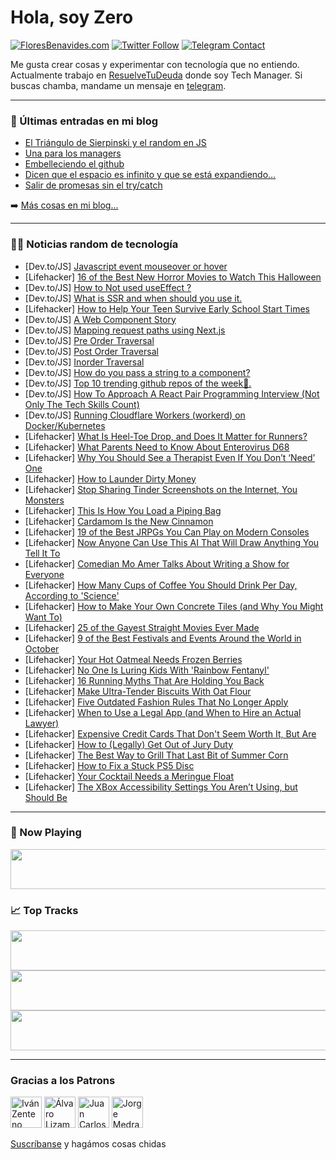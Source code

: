 # Hola, soy Zero

[![FloresBenavides.com](https://img.shields.io/website?down_message=oops&label=MiBlog&style=for-the-badge&up_message=online&url=https%3A%2F%2Ffloresbenavides.com)](https://floresbenavides.com) [![Twitter Follow](https://img.shields.io/twitter/follow/ZeroDragon?color=%231DA1F2&label=Follow&logo=twitter&logoColor=ffffff&style=for-the-badge)](https://twitter.com/zerodragon) [![Telegram Contact](https://img.shields.io/badge/escr%C3%ADbeme-ZeroDragon-%2326A5E4?style=for-the-badge&logo=telegram)](https://t.me/zerodragon)

Me gusta crear cosas y experimentar con tecnología que no entiendo.
Actualmente trabajo en [ResuelveTuDeuda](http://github.com/resuelve) donde soy Tech Manager.
Si buscas chamba, mandame un mensaje en [telegram](https://t.me/zerodragon).

---

### 📕 Últimas entradas en mi blog
<!-- BLOG-POST-LIST:START -->
- [El Triángulo de Sierpinski y el random en JS](https://floresbenavides.com/el-triangulo-de-sierpinski-y-el-random-en-js/)
- [Una para los managers](https://floresbenavides.com/una-para-los-managers/)
- [Embelleciendo el github](https://floresbenavides.com/embelleciendo-el-github/)
- [Dicen que el espacio es infinito y que se está expandiendo…](https://floresbenavides.com/dicen-que-el-espacio-es-infinito-y-que-se-esta-expandiendo/)
- [Salir de promesas sin el try/catch](https://floresbenavides.com/salir-de-promesas-sin-el-try-catch/)
<!-- BLOG-POST-LIST:END -->

➡️ [Más cosas en mi blog...](https://floresbenavides.com)

---

### 👨‍💻 Noticias random de tecnología
<!-- TECH-POSTS:START -->
- [Dev.to/JS] [Javascript event mouseover or hover](https://dev.to/frank_lehmann_07986ef8638/javascript-event-mouseover-or-hover-145f)
- [Lifehacker] [16 of the Best New Horror Movies to Watch This Halloween](https://lifehacker.com/16-of-the-best-new-horror-movies-to-watch-this-hallowee-1849594305)
- [Dev.to/JS] [How to Not used useEffect ?](https://dev.to/asadshaikh41/how-to-not-used-useeffect--3532)
- [Dev.to/JS] [What is SSR and when should you use it.](https://dev.to/yoshrubin/what-is-ssr-and-when-should-you-use-it-42mb)
- [Lifehacker] [How to Help Your Teen Survive Early School Start Times](https://lifehacker.com/how-to-help-your-teen-survive-early-school-start-times-1849587406)
- [Dev.to/JS] [A Web Component Story](https://dev.to/claviska/a-web-component-story-28hn)
- [Dev.to/JS] [Mapping request paths using Next.js](https://dev.to/ekqt/mapping-request-paths-using-nextjs-4ojk)
- [Dev.to/JS] [Pre Order Traversal](https://dev.to/zeeshanali0704/pre-order-traversal-2ocl)
- [Dev.to/JS] [Post Order Traversal](https://dev.to/zeeshanali0704/post-order-traversal-38nn)
- [Dev.to/JS] [Inorder Traversal](https://dev.to/zeeshanali0704/inorder-traversal-tree-20h3)
- [Dev.to/JS] [How do you pass a string to a component?](https://dev.to/receter/how-do-you-pass-a-string-to-a-component-54pe)
- [Dev.to/JS] [Top 10 trending github repos of the week🙏.](https://dev.to/ksengine/top-10-trending-github-repos-of-the-week-5d3d)
- [Dev.to/JS] [How To Approach A React Pair Programming Interview &lpar;Not Only The Tech Skills Count&rpar;](https://dev.to/profydev/how-to-approach-a-react-pair-programming-interview-not-only-the-tech-skills-count-3jk6)
- [Dev.to/JS] [Running Cloudflare Workers &lpar;workerd&rpar; on Docker/Kubernetes](https://dev.to/pmbanugo/running-cloudflare-workers-workerd-on-dockerkubernetes-3n65)
- [Lifehacker] [What Is Heel-Toe Drop, and Does It Matter for Runners?](https://lifehacker.com/what-is-heel-toe-drop-and-does-it-matter-for-runners-1849596301)
- [Lifehacker] [What Parents Need to Know About Enterovirus D68](https://lifehacker.com/what-parents-need-to-know-about-enterovirus-d68-1849598002)
- [Lifehacker] [Why You Should See a Therapist Even If You Don’t ‘Need’ One](https://lifehacker.com/why-you-should-see-a-therapist-even-if-you-don-t-need-1849596772)
- [Lifehacker] [How to Launder Dirty Money](https://lifehacker.com/how-to-launder-dirty-money-1849595817)
- [Lifehacker] [Stop Sharing Tinder Screenshots on the Internet, You Monsters](https://lifehacker.com/stop-sharing-tinder-screenshots-on-the-internet-you-mo-1849596226)
- [Lifehacker] [This Is How You Load a Piping Bag](https://lifehacker.com/this-is-how-you-load-a-piping-bag-1849596610)
- [Lifehacker] [Cardamom Is the New Cinnamon](https://lifehacker.com/cardamom-is-the-new-cinnamon-1849596493)
- [Lifehacker] [19 of the Best JRPGs You Can Play on Modern Consoles](https://lifehacker.com/19-of-the-best-jrpgs-you-can-play-on-modern-consoles-1849371946)
- [Lifehacker] [Now Anyone Can Use This AI That Will Draw Anything You Tell It To](https://lifehacker.com/this-ai-will-draw-anything-you-tell-it-to-1848884444)
- [Lifehacker] [Comedian Mo Amer Talks About Writing a Show for Everyone](https://lifehacker.com/comedian-mo-amer-talks-about-writing-a-show-for-everyon-1849596375)
- [Lifehacker] [How Many Cups of Coffee You Should Drink Per Day, According to &#39;Science&#39;](https://lifehacker.com/how-many-cups-of-coffee-you-should-drink-per-day-accor-1849596302)
- [Lifehacker] [How to Make Your Own Concrete Tiles &lpar;and Why You Might Want To&rpar;](https://lifehacker.com/how-to-make-your-own-concrete-tiles-and-why-you-might-1849589357)
- [Lifehacker] [25 of the Gayest Straight Movies Ever Made](https://lifehacker.com/25-of-the-gayest-straight-movies-ever-made-1849582832)
- [Lifehacker] [9 of the Best Festivals and Events Around the World in October](https://lifehacker.com/9-of-the-best-festivals-and-events-around-the-world-in-1849590169)
- [Lifehacker] [Your Hot Oatmeal Needs Frozen Berries](https://lifehacker.com/your-hot-oatmeal-needs-frozen-berries-1849592840)
- [Lifehacker] [No One Is Luring Kids With &#39;Rainbow Fentanyl&#39;](https://lifehacker.com/no-one-is-luring-kids-with-rainbow-fentanyl-1849589314)
- [Lifehacker] [16 Running Myths That Are Holding You Back](https://lifehacker.com/16-running-myths-that-are-holding-you-back-1849588159)
- [Lifehacker] [Make Ultra-Tender Biscuits With Oat Flour](https://lifehacker.com/make-ultra-tender-biscuits-with-oat-flour-1849592254)
- [Lifehacker] [Five Outdated Fashion Rules That No Longer Apply](https://lifehacker.com/five-outdated-fashion-rules-that-no-longer-apply-1849592534)
- [Lifehacker] [When to Use a Legal App &lpar;and When to Hire an Actual Lawyer&rpar;](https://lifehacker.com/when-to-use-a-legal-app-and-when-to-hire-an-actual-law-1849591329)
- [Lifehacker] [Expensive Credit Cards That Don&#39;t Seem Worth It, But Are](https://lifehacker.com/expensive-credit-cards-that-dont-seem-worth-it-but-are-1849586219)
- [Lifehacker] [How to &lpar;Legally&rpar; Get Out of Jury Duty](https://lifehacker.com/how-to-legally-get-out-of-jury-duty-1849591704)
- [Lifehacker] [The Best Way to Grill That Last Bit of Summer Corn](https://lifehacker.com/the-best-way-to-grill-that-last-bit-of-summer-corn-1849591851)
- [Lifehacker] [How to Fix a Stuck PS5 Disc](https://lifehacker.com/how-to-fix-a-stuck-ps5-disc-1849590991)
- [Lifehacker] [Your Cocktail Needs a Meringue Float](https://lifehacker.com/your-cocktail-needs-a-meringue-float-1849591308)
- [Lifehacker] [The XBox Accessibility Settings You Aren’t Using, but Should Be](https://lifehacker.com/the-xbox-accessibility-settings-you-aren-t-using-but-s-1849589902)<!-- TECH-POSTS:END -->

---

### 🎵 Now Playing
<a href="https://spotify-now-playing-dun.vercel.app/now-playing?open"><img src="https://spotify-now-playing-dun.vercel.app/now-playing" width="540" height="64"></a>

### 📈 Top Tracks
<a href="https://spotify-now-playing-dun.vercel.app/top-tracks?i=1&open"><img src="https://spotify-now-playing-dun.vercel.app/top-tracks?i=1" width="540" height="64"></a>
<a href="https://spotify-now-playing-dun.vercel.app/top-tracks?i=2&open"><img src="https://spotify-now-playing-dun.vercel.app/top-tracks?i=2" width="540" height="64"></a>
<a href="https://spotify-now-playing-dun.vercel.app/top-tracks?i=3&open"><img src="https://spotify-now-playing-dun.vercel.app/top-tracks?i=3" width="540" height="64"></a>

---

### Gracias a los Patrons
[<img src="https://avatars.githubusercontent.com/u/243380?v=4" alt="Iván Zenteno" width="50px">](https://github.com/k001) [<img src="https://avatars.githubusercontent.com/u/19955639?v=4" alt="Álvaro Lizama" width="50px">](https://github.com/alvarolizama) [<img src="https://avatars.githubusercontent.com/u/2718753?v=4" alt="Juan Carlos Ruiz" width="50px">](https://github.com/JuanCrg90) [<img src="https://avatars.githubusercontent.com/u/37025?v=4" alt="Jorge Medrano" width="50px">](https://github.com/h1pp1e) 

[Suscríbanse](https://www.patreon.com/zerodragon) y hagámos cosas chidas
